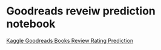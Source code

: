 # Goodreads reveiw prediction notebook
[Kaggle Goodreads Books Review Rating Prediction](https://www.kaggle.com/competitions/goodreads-books-reviews-290312)

